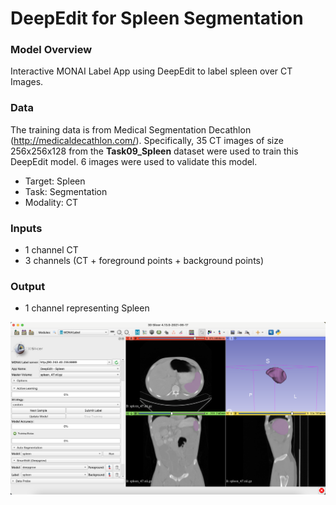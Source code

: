# DeepEdit for Spleen Segmentation

### Model Overview

Interactive MONAI Label App using DeepEdit to label spleen over CT Images.

### Data

The training data is from Medical Segmentation Decathlon (http://medicaldecathlon.com/). Specifically, 35 CT images of size 256x256x128 from the **Task09_Spleen** dataset were used to train this DeepEdit model. 6 images were used to validate this model.

- Target: Spleen
- Task: Segmentation 
- Modality: CT

### Inputs

- 1 channel CT
- 3 channels (CT + foreground points + background points)

### Output

- 1 channel representing Spleen


![DeepEdit for spleen](../../docs/images/sample-apps/deepedit_spleen.png)
